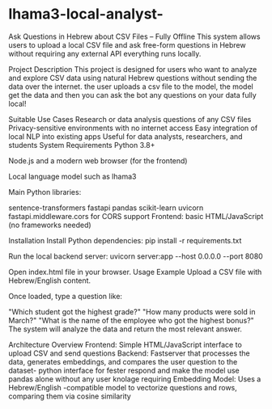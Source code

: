 # lhama3-local-analyst-
Ask Questions in Hebrew about CSV Files – Fully Offline
This system allows users to upload a local CSV file and ask free-form questions in Hebrew without requiring any external API everything runs locally.

Project Description
This project is designed for users who want to analyze and explore CSV data using natural Hebrew questions without sending the data over the internet. the user uploads a csv file to the model, the model get the data and then you can ask the bot any questions on your data fully local!

Suitable Use Cases
Research or data analysis questions  of any CSV files
Privacy-sensitive environments with no internet access
Easy integration of local NLP into existing apps
Useful for data analysts, researchers, and students
System Requirements
Python 3.8+

Node.js and a modern web browser (for the frontend)

Local language model such as lhama3 

Main Python libraries:

sentence-transformers
fastapi
pandas
scikit-learn
uvicorn
fastapi.middleware.cors for CORS support
Frontend: basic HTML/JavaScript (no frameworks needed)

Installation
Install Python dependencies:
pip install -r requirements.txt

Run the local backend server:
uvicorn server:app --host 0.0.0.0 --port 8080

Open index.html file in your browser.
Usage Example
Upload a CSV file with Hebrew/English content.

Once loaded, type a question like:

"Which student got the highest grade?"
"How many products were sold in March?"
"What is the name of the employee who got the highest bonus?"
The system will analyze the data and return the most relevant answer.

Architecture Overview
Frontend: Simple HTML/JavaScript interface to upload CSV and send questions
Backend: Fastserver that processes the data, generates embeddings, and compares the user question to the dataset- python interface for fester respond and make the model use pandas alone without any user knolage requiring 
Embedding Model: Uses a Hebrew/English -compatible model to vectorize questions and rows, comparing them via cosine similarity
